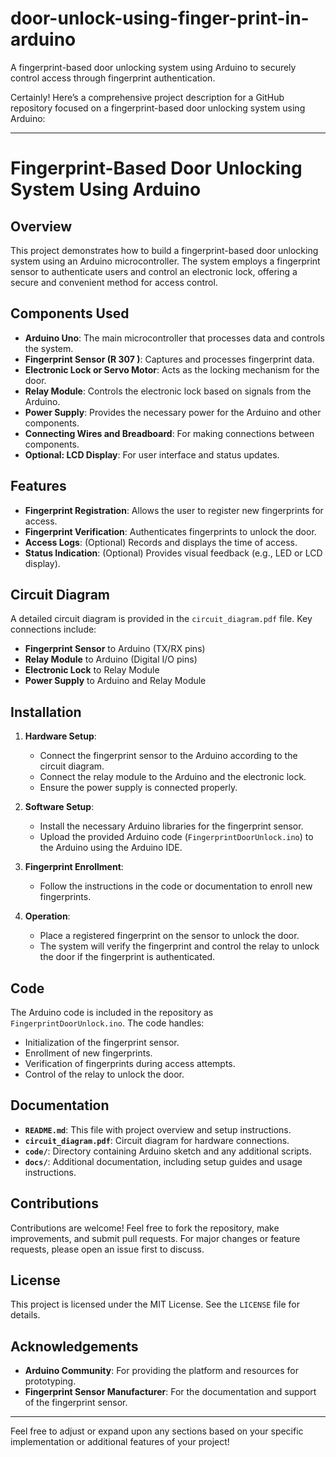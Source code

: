 # door-unlock-using-finger-print-in-arduino
A fingerprint-based door unlocking system using Arduino to securely control access through fingerprint authentication.

Certainly! Here’s a comprehensive project description for a GitHub repository focused on a fingerprint-based door unlocking system using Arduino:

---

# Fingerprint-Based Door Unlocking System Using Arduino

## Overview

This project demonstrates how to build a fingerprint-based door unlocking system using an Arduino microcontroller. The system employs a fingerprint sensor to authenticate users and control an electronic lock, offering a secure and convenient method for access control.

## Components Used

- **Arduino Uno**: The main microcontroller that processes data and controls the system.
- **Fingerprint Sensor (R 307 )**: Captures and processes fingerprint data.
- **Electronic Lock or Servo Motor**: Acts as the locking mechanism for the door.
- **Relay Module**: Controls the electronic lock based on signals from the Arduino.
- **Power Supply**: Provides the necessary power for the Arduino and other components.
- **Connecting Wires and Breadboard**: For making connections between components.
- **Optional: LCD Display**: For user interface and status updates.

## Features

- **Fingerprint Registration**: Allows the user to register new fingerprints for access.
- **Fingerprint Verification**: Authenticates fingerprints to unlock the door.
- **Access Logs**: (Optional) Records and displays the time of access.
- **Status Indication**: (Optional) Provides visual feedback (e.g., LED or LCD display).

## Circuit Diagram

A detailed circuit diagram is provided in the `circuit_diagram.pdf` file. Key connections include:
- **Fingerprint Sensor** to Arduino (TX/RX pins)
- **Relay Module** to Arduino (Digital I/O pins)
- **Electronic Lock** to Relay Module
- **Power Supply** to Arduino and Relay Module

## Installation

1. **Hardware Setup**:
   - Connect the fingerprint sensor to the Arduino according to the circuit diagram.
   - Connect the relay module to the Arduino and the electronic lock.
   - Ensure the power supply is connected properly.

2. **Software Setup**:
   - Install the necessary Arduino libraries for the fingerprint sensor.
   - Upload the provided Arduino code (`FingerprintDoorUnlock.ino`) to the Arduino using the Arduino IDE.

3. **Fingerprint Enrollment**:
   - Follow the instructions in the code or documentation to enroll new fingerprints.

4. **Operation**:
   - Place a registered fingerprint on the sensor to unlock the door.
   - The system will verify the fingerprint and control the relay to unlock the door if the fingerprint is authenticated.

## Code

The Arduino code is included in the repository as `FingerprintDoorUnlock.ino`. The code handles:
- Initialization of the fingerprint sensor.
- Enrollment of new fingerprints.
- Verification of fingerprints during access attempts.
- Control of the relay to unlock the door.

## Documentation

- **`README.md`**: This file with project overview and setup instructions.
- **`circuit_diagram.pdf`**: Circuit diagram for hardware connections.
- **`code/`**: Directory containing Arduino sketch and any additional scripts.
- **`docs/`**: Additional documentation, including setup guides and usage instructions.

## Contributions

Contributions are welcome! Feel free to fork the repository, make improvements, and submit pull requests. For major changes or feature requests, please open an issue first to discuss.

## License

This project is licensed under the MIT License. See the `LICENSE` file for details.

## Acknowledgements

- **Arduino Community**: For providing the platform and resources for prototyping.
- **Fingerprint Sensor Manufacturer**: For the documentation and support of the fingerprint sensor.

---

Feel free to adjust or expand upon any sections based on your specific implementation or additional features of your project!
